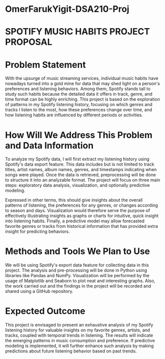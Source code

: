 # OmerFarukYigit-DSA210-Proj

# SPOTIFY MUSIC HABITS PROJECT PROPOSAL

# Problem Statement 
With the upsurge of music streaming services, individual music habits have nowadays turned into a gold mine for data that may shed light on a person's preferences and listening behaviors. Among them, Spotify stands tall to study such habits because the detailed data it offers in track, genre, and time format can be highly enriching. This project is based on the exploration of patterns in my Spotify listening history, focusing on which genres and tracks I listen to the most, how these preferences change over time, and how listening habits are influenced by different periods or activities.

# How Will We Address This Problem and Data Information
To analyze my Spotify data, I will first extract my listening history using Spotify's data export feature. This data includes but is not limited to track titles, artist names, album names, genres, and timestamps indicating when songs were played. Once the data is retrieved, preprocessing will be done to structure it into an analyzable format. The project will focus on three main steps: exploratory data analysis, visualization, and optionally predictive modeling.

Expressed in other terms, this should give insights about the overall patterns of listening, the preferences for any genres, or changes according to season and days. Visualization would therefore serve the purpose of effectively illustrating insights as graphs or charts for intuitive, quick insight into listening habits. Finally, a predictive model may allow forecasted favorite genres or tracks from historical information that has provided extra insight for predicting behaviors.

# Methods and Tools We Plan to Use
We will be using Spotify's export data feature for collecting data in this project. The analysis and pre-processing will be done in Python using libraries like Pandas and NumPy. Visualization will be performed by the usage of Matplotlib and Seaborn to plot neat and interesting graphs. Also, the work carried out and the findings in the project will be recorded and shared using a GitHub repository.

# Expected Outcome
This project is envisaged to present an exhaustive analysis of my Spotify listening history for valuable insights on my favorite genres, artists, and tracks, coupled with temporal trends in listening. The results will indicate the emerging patterns in music consumption and preference. If predictive modeling is implemented, it will further enhance such analysis by making predictions about future listening behavior based on past trends.
